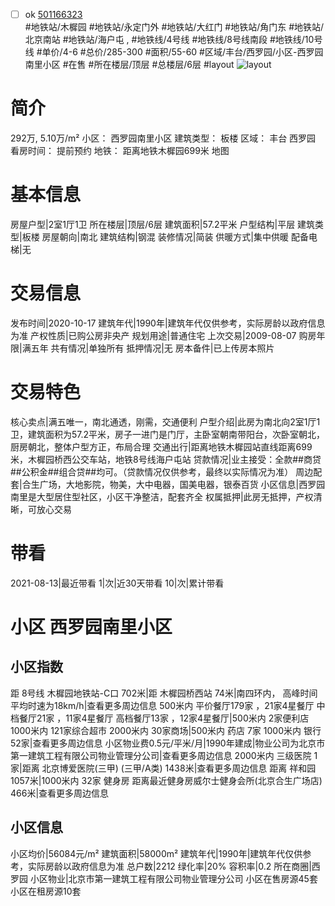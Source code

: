 - [ ] ok [501166323](https://bj.5i5j.com/ershoufang/501166323.html)  
 #地铁站/木樨园 #地铁站/永定门外 #地铁站/大红门 #地铁站/角门东 #地铁站/北京南站 #地铁站/海户屯 ,  #地铁线/4号线 #地铁线/8号线南段 #地铁线/10号线
#单价/4-6 #总价/285-300 #面积/55-60   #区域/丰台/西罗园/小区-西罗园南里小区 #在售 #所在楼层/顶层 #总楼层/6层 #layout 
![layout](http://image2a.5i5j.com/bdir/layout/8e7778430fec43888302c0d80a50bacd.JPG_P5.jpg) 
# 简介 
 292万,  5.10万/m² 
小区： 西罗园南里小区
建筑类型： 板楼
区域： 丰台 西罗园
看房时间： 提前预约
地铁： 距离地铁木樨园699米 地图
# 基本信息 
 房屋户型|2室1厅1卫
所在楼层|顶层/6层
建筑面积|57.2平米
户型结构|平层
建筑类型|板楼
房屋朝向|南北
建筑结构|钢混
装修情况|简装
供暖方式|集中供暖
配备电梯|无
# 交易信息 
 发布时间|2020-10-17
建筑年代|1990年|建筑年代仅供参考，实际房龄以政府信息为准
产权性质|已购公房非央产
规划用途|普通住宅
上次交易|2009-08-07
购房年限|满五年
共有情况|单独所有
抵押情况|无
房本备件|已上传房本照片
# 交易特色 
 核心卖点|满五唯一，南北通透，刚需，交通便利
户型介绍|此房为南北向2室1厅1卫，建筑面积为57.2平米，房子一进门是门厅，主卧室朝南带阳台，次卧室朝北，厨房朝北，整体户型方正，布局合理
交通出行|距离地铁木樨园站直线距离699米，木樨园桥西公交车站，地铁8号线海户屯站
贷款情况|业主接受：全款##商贷##公积金##组合贷##均可。（贷款情况仅供参考，最终以实际情况为准）
周边配套|合生广场，大地影院，物美，大中电器，国美电器，银泰百货
小区信息|西罗园南里是大型居住型社区，小区干净整洁，配套齐全
权属抵押|此房无抵押，产权清晰，可放心交易
# 带看 
 2021-08-13|最近带看	 1|次|近30天带看	 10|次|累计带看
# 小区 西罗园南里小区
## 小区指数 
 距 8号线 木樨园地铁站-C口 702米|距 木樨园桥西站 74米|南四环内， 高峰时间平均时速为18km/h|查看更多周边信息
500米内 平价餐厅179家 ，21家4星餐厅
中档餐厅21家 ，11家4星餐厅
高档餐厅13家 ，12家4星餐厅|500米内 2家便利店
1000米内 121家综合超市
2000米内 30家商场|500米内 药店 7家
1000米内 银行 52家|查看更多周边信息
小区物业费0.5元/平米/月|1990年建成|物业公司为北京市第一建筑工程有限公司物业管理分公司|查看更多周边信息
2000米内 三级医院 1家|距离 北京博爱医院(三甲) (三甲/A类) 1438米|查看更多周边信息
距离 祥和园 1057米|1000米内 32家 健身房
距离最近健身房威尔士健身会所(北京合生广场店) 466米|查看更多周边信息
## 小区信息 
 小区均价|56084元/m²
建筑面积|58000m²
建筑年代|1990年|建筑年代仅供参考，实际房龄以政府信息为准
总户数|2212
绿化率|20%
容积率|0.2
所在商圈|西罗园
小区物业|北京市第一建筑工程有限公司物业管理分公司
小区在售房源45套
小区在租房源10套
